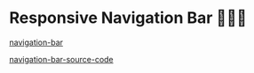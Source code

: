 # Responsive Navigation Bar 🔰🔰🔰

[navigation-bar](https://youtu.be/bQR_iOy92Qw)

[navigation-bar-source-code](https://github.com/emetdas/youtube_Navigation_project)
